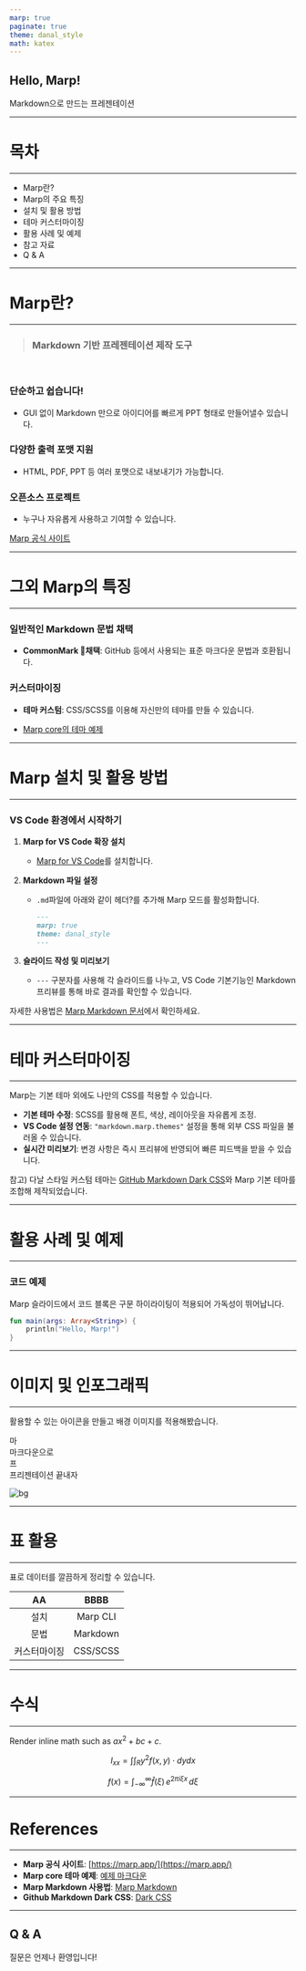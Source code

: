 ```yaml
---
marp: true
paginate: true
theme: danal_style
math: katex
---
```


<!-- Cover Slide -->
<section class="cover-slide">
  <h1>Hello, Marp!</h1>
  <p>Markdown으로 만드는 프레젠테이션</p>
</section>

---

<!-- 목차 -->
# 목차

<hr/>

- Marp란?
- Marp의 주요 특징
- 설치 및 활용 방법
- 테마 커스터마이징
- 활용 사례 및 예제
- 참고 자료
- Q & A

---

<!-- 여기 발표 스크립트를 넣고 export할수도 있습니다-->
# Marp란?

<hr/>

> ### Markdown 기반 프레젠테이션 제작 도구

<br> 


### 단순하고  쉽습니다!

- GUI 없이 Markdown 만으로 아이디어를 빠르게 PPT  형태로 만들어낼수 있습니다.
 
 ### **다양한 출력 포맷 지원**
- HTML, PDF, PPT 등 여러 포맷으로 내보내기가 가능합니다.

###  **오픈소스 프로젝트**

- 누구나 자유롭게 사용하고 기여할 수 있습니다.

 
 [Marp 공식 사이트](https://marp.app/) 

---


# 그외 Marp의 특징

<hr/>


### 일반적인 Markdown 문법 채택
- **CommonMark 채택**: GitHub 등에서 사용되는 표준 마크다운 문법과 호환됩니다.

###  커스터마이징
- **테마 커스텀**: CSS/SCSS를 이용해 자신만의 테마를 만들 수 있습니다.

- [Marp core의 테마 예제](https://github.com/marp-team/marp-core/blob/main/themes/example.md)

---

<!-- 설치 및 활용 방법 -->
# Marp 설치 및 활용 방법

<hr/>

### VS Code 환경에서 시작하기

1. **Marp for VS Code 확장 설치**
   - [Marp for VS Code](https://marketplace.visualstudio.com/items?itemName=marp-team.marp-vscode)를 설치합니다.

2. **Markdown 파일 설정**
   - `.md`파일에 아래와 같이 헤더?를 추가해 Marp 모드를 활성화합니다.
     ```markdown
     ---
     marp: true
     theme: danal_style
     ---
     ```

3. **슬라이드 작성 및 미리보기**
   - `---` 구분자를 사용해 각 슬라이드를 나누고, VS Code 기본기능인 Markdown 프리뷰를 통해 바로 결과를 확인할 수 있습니다.

자세한 사용법은 [Marp Markdown 문서](https://github.com/marp-team/marp-core?tab=readme-ov-file#marp-markdown)에서 확인하세요.

---

<!-- 테마 커스터마이징 -->
# 테마 커스터마이징

<hr/>

Marp는 기본 테마 외에도 나만의 CSS를 적용할 수 있습니다.

- **기본 테마 수정**: SCSS를 활용해 폰트, 색상, 레이아웃을 자유롭게 조정.
- **VS Code 설정 연동**: `"markdown.marp.themes"` 설정을 통해 외부 CSS 파일을 불러올 수 있습니다.
- **실시간 미리보기**: 변경 사항은 즉시 프리뷰에 반영되어 빠른 피드백을 받을 수 있습니다.

참고) 다날 스타일 커스텀 테마는 [GitHub Markdown Dark CSS](https://github.com/sindresorhus/github-markdown-css/blob/main/github-markdown-dark.css)와 Marp 기본 테마를 조합해 제작되었습니다.

---

<!-- 활용 사례 및 예제 -->
# 활용 사례 및 예제

<hr/>

### 코드 예제
Marp 슬라이드에서 코드 블록은 구문 하이라이팅이 적용되어 가독성이 뛰어납니다.

```kotlin
fun main(args: Array<String>) {
    println("Hello, Marp!")
}
```

---

# 이미지 및 인포그래픽
<hr/>  

활용할 수 있는 아이콘을 만들고 배경 이미지를 적용해봤습니다.

<div class="infographic">
  <div class="icon">마</div>
  <div class="text">마크다운으로</div>
  <div class="icon">프</div>
  <div class="text">프리젠테이션 끝내자</div>
</div>

![bg](https://images.rawpixel.com/image_800/czNmcy1wcml2YXRlL3Jhd3BpeGVsX2ltYWdlcy93ZWJzaXRlX2NvbnRlbnQvbHIvcm0zMDktYWV3LTAxM18xXzEuanBn.jpg)

---

# 표 활용

<hr/>  

표로 데이터를 깔끔하게 정리할 수 있습니다.

| AA       | BBBB   |
|:----:|:----:|
| 설치       | Marp CLI  |
| 문법       | Markdown |
| 커스터마이징 | CSS/SCSS |

---

# 수식 

<hr/>  

Render inline math such as $ax^2+bc+c$.

$$ I_{xx}=\int\int_Ry^2f(x,y)\cdot{}dydx $$

$$
f(x) = \int_{-\infty}^\infty
    \hat f(\xi)\,e^{2 \pi i \xi x}
    \,d\xi
$$

---

#  References 

<hr/>
  

- **Marp 공식 사이트**: [https://marp.app/](https://marp.app/)
- **Marp core 테마 예제**: [예제 마크다운](https://github.com/marp-team/marp-core/blob/main/themes/example.md)
- **Marp Markdown 사용법**: [Marp Markdown](https://github.com/marp-team/marp-core?tab=readme-ov-file#marp-markdown)
- **Github Markdown Dark CSS**: [Dark CSS](https://github.com/sindresorhus/github-markdown-css/blob/main/github-markdown-dark.css)

---

<section class="cover-slide">
  <h1>Q & A</h1>
  <p>질문은 언제나 환영입니다!</p>
</section>

